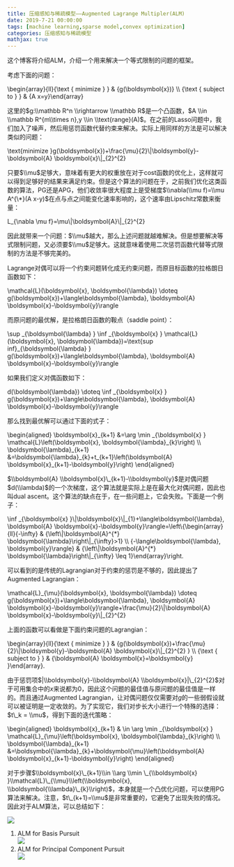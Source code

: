 ```yaml
---
title: 压缩感知与稀疏模型——Augmented Lagrange Multipler(ALM)
date: 2019-7-21 00:00:00
tags: [machine learning,sparse model,convex optimization]
categories: 压缩感知与稀疏模型
mathjax: true
---            
```


这个博客将介绍ALM，介绍一个用来解决一个等式限制的问题的框架。  

<!--more-->


考虑下面的问题：

\\begin{array}{ll}{\\text { minimize } } & {g(\\boldsymbol{x})} \\\\ {\\text { subject to } } & {A x=y}\\end{array}

这里的$g:\\mathbb R^n \\rightarrow \\mathbb R$是一个凸函数，$A \\in \\mathbb R^{m\\times n},y \\in \\text{range}(A)$。在之前的Lasso问题中，我们加入了噪声，然后用惩罚函数代替约束来解决。实际上用同样的方法是可以解决类似的问题：

\\text{minimize }g(\\boldsymbol{x})+\\frac{\\mu}{2}\\|\\boldsymbol{y}-\\boldsymbol{A} \\boldsymbol{x}\\|\_{2}^{2}

只要$\\mu$足够大，意味着有更大的权重放在对于cost函数的优化上，这样就可以得到足够好的结果来满足约束。但是这个算法的问题在于，之前我们优化这类函数的算法，PG还是APG，他们收敛率很大程度上是受梯度$\\nabla(\\mu f)=\\mu A^{\*}(A x-y)$在点与点之间能变化速率影响的，这个速率由Lipschitz常数来衡量：

L\_{\\nabla \\mu f}=\\mu\\|\\boldsymbol{A}\\|\_{2}^{2}

因此就带来一个问题：$\\mu$越大，那么上述问题就越难解决。但是想要解决等式限制问题，又必须要$\\mu$足够大。这就意味着使用二次惩罚函数代替等式限制的方法是不够完美的。

Lagrange对偶可以将一个约束问题转化成无约束问题，而原目标函数的拉格朗日函数如下：

\\mathcal{L}(\\boldsymbol{x}, \\boldsymbol{\\lambda}) \\doteq g(\\boldsymbol{x})+\\langle\\boldsymbol{\\lambda}, \\boldsymbol{A} \\boldsymbol{x}-\\boldsymbol{y}\\rangle

而原问题的最优解，是拉格朗日函数的鞍点（saddle point）：

\\sup \_{\\boldsymbol{\\lambda} } \\inf \_{\\boldsymbol{x} } \\mathcal{L}(\\boldsymbol{x}, \\boldsymbol{\\lambda})=\\text{sup inf}\_{\\boldsymbol{\\lambda} } g(\\boldsymbol{x})+\\langle\\boldsymbol{\\lambda}, \\boldsymbol{A} \\boldsymbol{x}-\\boldsymbol{y}\\rangle

如果我们定义对偶函数如下：

d(\\boldsymbol{\\lambda}) \\doteq \\inf \_{\\boldsymbol{x} } g(\\boldsymbol{x})+\\langle\\boldsymbol{\\lambda}, \\boldsymbol{A} \\boldsymbol{x}-\\boldsymbol{y}\\rangle

那么找到最优解可以通过下面的式子：

\\begin{aligned} \\boldsymbol{x}\_{k+1} &=\\arg \\min \_{\\boldsymbol{x} } \\mathcal{L}\\left(\\boldsymbol{x}, \\boldsymbol{\\lambda}\_{k}\\right) \\\\ \\boldsymbol{\\lambda}\_{k+1} &=\\boldsymbol{\\lambda}\_{k}+t\_{k+1}\\left(\\boldsymbol{A} \\boldsymbol{x}\_{k+1}-\\boldsymbol{y}\\right) \\end{aligned}

$\\boldsymbol{A} \\boldsymbol{x}\_{k+1}-\\boldsymbol{y}$是对偶问题$d(\\lambda)$的一个次梯度，这个算法就是实际上是在最大化对偶问题，因此也叫dual ascent。这个算法的缺点在于，在一些问题上，它会失败。下面是一个例子：

\\inf \_{\\boldsymbol{x} }\\|\\boldsymbol{x}\\|\_{1}+\\langle\\boldsymbol{\\lambda}, \\boldsymbol{A} \\boldsymbol{x}-\\boldsymbol{y}\\rangle=\\left\\{\\begin{array}{ll}{-\\infty} & {\\left\\|\\boldsymbol{A}^{\*} \\boldsymbol{\\lambda}\\right\\|\_{\\infty}>1} \\\\ {-\\langle\\boldsymbol{\\lambda}, \\boldsymbol{y}\\rangle} & {\\left\\|\\boldsymbol{A}^{\*} \\boldsymbol{\\lambda}\\right\\|\_{\\infty} \\leq 1}\\end{array}\\right.

可以看到的是传统的Lagrangian对于约束的惩罚是不够的，因此提出了Augmented Lagrangian：

\\mathcal{L}\_{\\mu}(\\boldsymbol{x}, \\boldsymbol{\\lambda}) \\doteq g(\\boldsymbol{x})+\\langle\\boldsymbol{\\lambda}, \\boldsymbol{A} \\boldsymbol{x}-\\boldsymbol{y}\\rangle+\\frac{\\mu}{2}\\|\\boldsymbol{A} \\boldsymbol{x}-\\boldsymbol{y}\\|\_{2}^{2}

上面的函数可以看做是下面约束问题的Lagrangian：

\\begin{array}{ll}{\\text { minimize } } & {g(\\boldsymbol{x})+\\frac{\\mu}{2}\\|\\boldsymbol{y}-\\boldsymbol{A} \\boldsymbol{x}\\|\_{2}^{2} } \\\\ {\\text { subject to } } & {\\boldsymbol{A} \\boldsymbol{x}=\\boldsymbol{y} }\\end{array}.

由于惩罚项$|\\boldsymbol{y}-\\boldsymbol{A} \\boldsymbol{x}|\_{2}^{2}$对于可用集合中的$x$来说都为0，因此这个问题的最佳值与原问题的最佳值是一样的。而且通过Augmented Lagrangian，让对偶问题仅仅需要对$g$的一些弱假设就可以被证明是一定收敛的。为了实现它，我们对步长大小进行一个特殊的选择：$t\_k = \\mu$，得到下面的迭代策略：

\\begin{aligned} \\boldsymbol{x}\_{k+1} & \\in \\arg \\min \_{\\boldsymbol{x} } \\mathcal{L}\_{\\mu}\\left(\\boldsymbol{x}, \\boldsymbol{\\lambda}\_{k}\\right) \\\\ \\boldsymbol{\\lambda}\_{k+1} &=\\boldsymbol{\\lambda}\_{k}+\\boldsymbol{\\mu}\\left(\\boldsymbol{A} \\boldsymbol{x}\_{k+1}-\\boldsymbol{y}\\right) \\end{aligned}

对于步骤$\\boldsymbol{x}\_{k+1}\\in \\arg \\min \_{\\boldsymbol{x} }\\mathcal{L}\_{\\mu}\\left(\\boldsymbol{x}, \\boldsymbol{\\lambda}\_{k}\\right)$，本身就是一个凸优化问题，可以使用PG算法来解决。注意，$t\_{k+1}=\\mu$是非常重要的，它避免了出现失败的情况。因此对于ALM算法，可以总结如下：

![](https://evolution-video.oss-cn-beijing.aliyuncs.com/wlsdzyzl_hexo/alm1.png)

1.  ALM for Basis Pursuit  
    ![](https://evolution-video.oss-cn-beijing.aliyuncs.com/wlsdzyzl_hexo/alm2.png)
2.  ALM for Principal Component Pursuit  
    ![](https://evolution-video.oss-cn-beijing.aliyuncs.com/wlsdzyzl_hexo/alm3.png)
